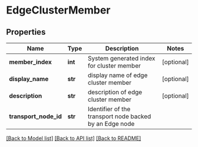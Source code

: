 # EdgeClusterMember

## Properties
Name | Type | Description | Notes
------------ | ------------- | ------------- | -------------
**member_index** | **int** | System generated index for cluster member | [optional] 
**display_name** | **str** | display name of edge cluster member | [optional] 
**description** | **str** | description of edge cluster member | [optional] 
**transport_node_id** | **str** | Identifier of the transport node backed by an Edge node | 

[[Back to Model list]](../README.md#documentation-for-models) [[Back to API list]](../README.md#documentation-for-api-endpoints) [[Back to README]](../README.md)

